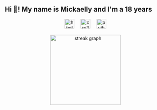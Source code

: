 <h2 align="left">Hi 👋! My name is Mickaelly and I'm a 18 years</h2>


<div align="center">
  <img src="https://cdn.jsdelivr.net/gh/devicons/devicon/icons/html5/html5-original.svg" height="30" alt="html5 logo"  />
 
  <img width="12" />
  <img src="https://cdn.jsdelivr.net/gh/devicons/devicon/icons/css3/css3-original.svg" height="30" alt="css3 logo"  />
  
 <img width="12" />
  <img src="https://cdn.jsdelivr.net/gh/devicons/devicon/icons/python/python-original.svg" height="30" alt="python logo"  />

</div>
<br>
<div align="center">
  <img src="https://streak-stats.demolab.com?user=mickaellysilva&locale=en&mode=daily&theme=dark&hide_border=false&border_radius=5&order=3" height="220" alt="streak graph"  />
</div>


